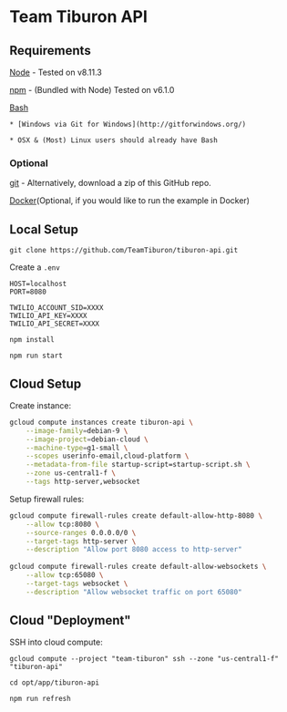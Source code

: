 # Team Tiburon API 

## Requirements

[Node](https://nodejs.org/en/download/) - Tested on v8.11.3

[npm](https://www.npmjs.com/package/npm) - (Bundled with Node) Tested on v6.1.0

[Bash](https://www.gnu.org/software/bash/)

    * [Windows via Git for Windows](http://gitforwindows.org/)

    * OSX & (Most) Linux users should already have Bash

### Optional

[git](https://git-scm.com/downloads) - Alternatively, download a zip of this GitHub repo.

[Docker](https://docs.docker.com/installation/)(Optional, if you would like to run the example in Docker)

## Local Setup

`git clone https://github.com/TeamTiburon/tiburon-api.git`

Create a `.env`

```
HOST=localhost
PORT=8080

TWILIO_ACCOUNT_SID=XXXX
TWILIO_API_KEY=XXXX
TWILIO_API_SECRET=XXXX
```

`npm install`

`npm run start`

## Cloud Setup

Create instance:

```bash
gcloud compute instances create tiburon-api \
    --image-family=debian-9 \
    --image-project=debian-cloud \
    --machine-type=g1-small \
    --scopes userinfo-email,cloud-platform \
    --metadata-from-file startup-script=startup-script.sh \
    --zone us-central1-f \
    --tags http-server,websocket
```

Setup firewall rules:

```bash
gcloud compute firewall-rules create default-allow-http-8080 \
    --allow tcp:8080 \
    --source-ranges 0.0.0.0/0 \
    --target-tags http-server \
    --description "Allow port 8080 access to http-server"
    
gcloud compute firewall-rules create default-allow-websockets \
    --allow tcp:65080 \
    --target-tags websocket \
    --description "Allow websocket traffic on port 65080"
```

## Cloud "Deployment"

SSH into cloud compute:

`gcloud compute --project "team-tiburon" ssh --zone "us-central1-f" "tiburon-api"`

`cd opt/app/tiburon-api`

`npm run refresh`
